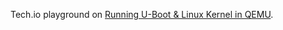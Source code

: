 Tech.io playground on [Running U-Boot & Linux Kernel in QEMU](https://tech.io/playgrounds/18fa910dc10206e27d5275b4d8bad66544448/running-u-boot-linux-kernel-in-qemu).
